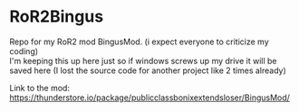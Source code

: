 # RoR2Bingus
Repo for my RoR2 mod BingusMod. (i expect everyone to criticize my coding) <br>
  I'm keeping this up here just so if windows screws up my drive it will be saved here (I lost the source code for another project like 2 times already)

  Link to the mod: https://thunderstore.io/package/publicclassbonixextendsloser/BingusMod/
